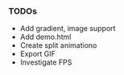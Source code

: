 ### TODOs
- Add gradient, image support
- Add demo.html
- Create split animationo
- Export GIF
- Investigate FPS
